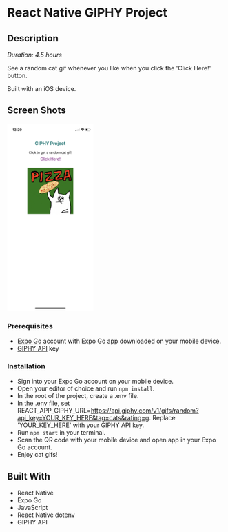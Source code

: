 # React Native GIPHY Project

## Description
_Duration: 4.5 hours_

See a random cat gif whenever you like when you click the 'Click Here!' button.

Built with an iOS device.

## Screen Shots

<img src="images/giphy-project.jpg" style="width: 200px;"/>

### Prerequisites

- [Expo Go](https://expo.dev/) account with Expo Go app downloaded on your mobile device.
- [GIPHY API](https://developers.giphy.com/) key

### Installation

- Sign into your Expo Go account on your mobile device.
- Open your editor of choice and run `npm install`.
- In the root of the project, create a .env file. 
- In the .env file, set REACT_APP_GIPHY_URL=https://api.giphy.com/v1/gifs/random?api_key=YOUR_KEY_HERE&tag=cats&rating=g. Replace 'YOUR_KEY_HERE' with your GIPHY API key.
- Run `npm start` in your terminal. 
- Scan the QR code with your mobile device and open app in your Expo Go account.
- Enjoy cat gifs!

## Built With

- React Native
- Expo Go
- JavaScript
- React Native dotenv
- GIPHY API

